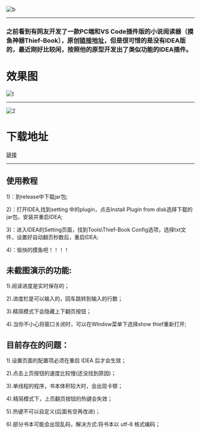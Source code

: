 ![b](https://www.svipss.top/b.jpg "b")

------------


### 之前看到有网友开发了一款PC端和VS Code插件版的小说阅读器（摸鱼神器Thief-Book），原创[链接地址](https://github.com/cteams/Thief-Book "链接地址")，但是很可惜的是没有IDEA版的，最近刚好比较闲，按照他的原型开发出了类似功能的IDEA插件。


# 效果图
![t](https://www.svipss.top/t.gif "t")

------------

![2](https://www.svipss.top/2.jpg "2")

# 下载地址
[链接](https://github.com/yisier/thief-book-idea/releases/download/V1.0.0/thief-book-idea-1.0.0.jar "链接")

------------

## 使用教程
1)：到release中下载jar包;

2)：打开IDEA,找到setting 中的plugin，点击Install Plugin from disk选择下载的jar包，安装并重启IDEA;

3)：进入IDEA的Setting页面，找到Tools\Thief-Book Config选项，选择txt文件，设置好自动翻页秒数后，重启IDEA;

4)：愉快的摸鱼吧！！！！


## 未截图演示的功能:
1).阅读进度是实时保存的；

2).进度栏是可以输入的，回车跳转到输入的行数；

3).精简模式下会隐藏上下翻页按钮；

4).当你不小心将窗口关闭时，可以在WIndow菜单下选择show thief重新打开;


## 目前存在的问题：
1).设置页面的配置项必须在重启 IDEA 后才会生效；

2).点击上页按钮的速度比较慢(还没找到原因)；

3).单线程的程序，书本体积较大时，会出现卡顿；

4).精简模式下，上页翻页按钮的热键会失效；

5).热键不可以自定义(后面有空再改进)；

6).部分书本可能会出现乱码，解决方式:将书本以 utf-8 格式编码；




